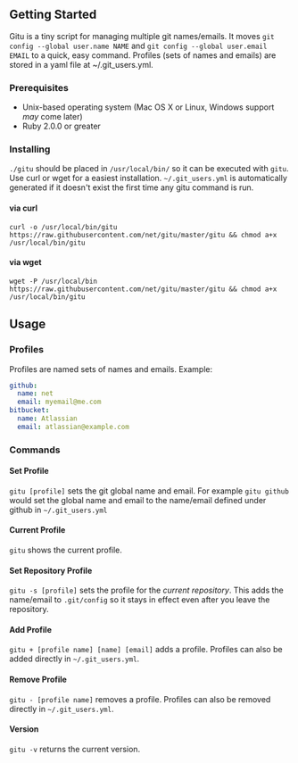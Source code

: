 ## Getting Started

Gitu is a tiny script for managing multiple git names/emails. It moves `git config --global user.name NAME` and `git config --global user.email EMAIL` to a quick, easy command. Profiles (sets of names and emails) are stored in a yaml file at ~/.git_users.yml.

### Prerequisites
- Unix-based operating system (Mac OS X or Linux, Windows support *may* come later)
- Ruby 2.0.0 or greater

### Installing
`./gitu` should be placed in `/usr/local/bin/` so it can be executed with `gitu`. Use curl or wget for a easiest installation. `~/.git_users.yml` is automatically generated if it doesn't exist the first time any gitu command is run.

#### via curl

`curl -o /usr/local/bin/gitu https://raw.githubusercontent.com/net/gitu/master/gitu && chmod a+x /usr/local/bin/gitu`

#### via wget

`wget -P /usr/local/bin https://raw.githubusercontent.com/net/gitu/master/gitu && chmod a+x /usr/local/bin/gitu`

## Usage

### Profiles

Profiles are named sets of names and emails. Example:

```yaml
github:
  name: net
  email: myemail@me.com
bitbucket:
  name: Atlassian
  email: atlassian@example.com
```

### Commands

#### Set Profile

`gitu [profile]` sets the git global name and email. For example `gitu github` would set the global name and email to the name/email defined under github in `~/.git_users.yml`

#### Current Profile

`gitu` shows the current profile.

#### Set Repository Profile

`gitu -s [profile]` sets the profile for the *current repository*. This adds the name/email to `.git/config` so it stays in effect even after you leave the repository.

#### Add Profile

`gitu + [profile name] [name] [email]` adds a profile. Profiles can also be added directly in `~/.git_users.yml`.

#### Remove Profile

`gitu - [profile name]` removes a profile. Profiles can also be removed directly in `~/.git_users.yml`.

#### Version

`gitu -v` returns the current version.
